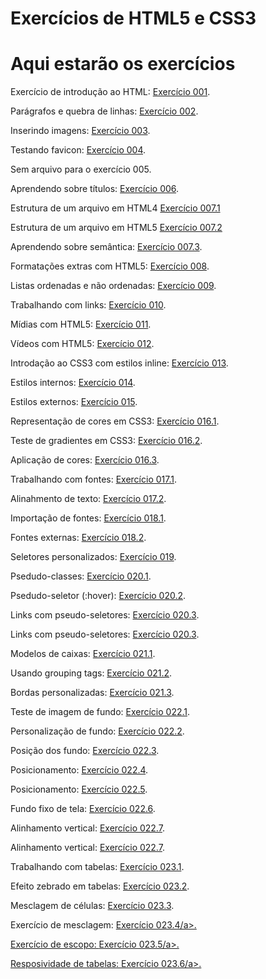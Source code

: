 # Exercícios de HTML5 e CSS3

<h1>Aqui estarão os exercícios</h1>
<p>Exercício de introdução ao HTML: <a href="https://developerm4rco.github.io/html-css/exercicios/ex001/index.html">Exercício 001</a>.</p>
<p>Parágrafos e quebra de linhas: <a href="https://developerm4rco.github.io/html-css/exercicios/ex002/index.html">Exercício 002</a>.</p>
<p>Inserindo imagens: <a href="https://developerm4rco.github.io/html-css/exercicios/ex003/index.html">Exercício 003</a>.</p>
<p>Testando favicon: <a href="https://developerm4rco.github.io/html-css/exercicios/ex004/index.html">Exercício 004</a>.</p>
<p>Sem arquivo para o exercício 005.</p>
<p>Aprendendo sobre títulos: <a href="https://developerm4rco.github.io/html-css/exercicios/ex006/index.html">Exercício 006</a>.</p>
<p>Estrutura de um arquivo em HTML4 <a href="https://developerm4rco.github.io/html-css/exercicios/ex007/html4.html">Exercício 007.1</a></p>
<p>Estrutura de um arquivo em HTML5 <a href="https://developerm4rco.github.io/html-css/exercicios/ex007/html5.html">Exercício 007.2</a></p>
<p>Aprendendo sobre semântica: <a href="https://developerm4rco.github.io/html-css/exercicios/ex007/index.html">Exercício 007.3</a>.</p>
<p>Formatações extras com HTML5: <a href="https://developerm4rco.github.io/html-css/exercicios/ex008/index.html">Exercício 008</a>.</p>
<p>Listas ordenadas e não ordenadas: <a href="https://developerm4rco.github.io/html-css/exercicios/ex009/index.html">Exercício 009</a>.</p>
<p>Trabalhando com links: <a href="https://developerm4rco.github.io/html-css/exercicios/ex010/index.html">Exercício 010</a>.</p>
<p>Mídias com HTML5: <a href="https://developerm4rco.github.io/html-css/exercicios/ex011/index.html">Exercício 011</a>.</p>
<p>Vídeos com HTML5: <a href="https://developerm4rco.github.io/html-css/exercicios/ex012/index.html">Exercício 012</a>.</p>
<p>Introdação ao CSS3 com estilos inline: <a href="https://developerm4rco.github.io/html-css/exercicios/ex013/index.html">Exercício 013</a>.</p>
<p>Estilos internos: <a href="https://developerm4rco.github.io/html-css/exercicios/ex014/index.html">Exercício 014</a>.</p>
<p>Estilos externos: <a href="https://developerm4rco.github.io/html-css/exercicios/ex015/index.html">Exercício 015</a>.</p>
<p>Representação de cores em CSS3: <a href="https://developerm4rco.github.io/html-css/exercicios/ex016/cor001.html">Exercício 016.1</a>.</p>
<p>Teste de gradientes em CSS3: <a href="https://developerm4rco.github.io/html-css/exercicios/ex016/cor002.html">Exercício 016.2</a>.</p>
<p>Aplicação de cores: <a href="https://developerm4rco.github.io/html-css/exercicios/ex016/index.html">Exercício 016.3</a>.</p>
<p>Trabalhando com fontes: <a href="https://developerm4rco.github.io/html-css/exercicios/ex017/fonte01.html">Exercício 017.1</a>.</p>
<p>Alinahmento de texto: <a href="https://developerm4rco.github.io/html-css/exercicios/ex017/fonte02.html">Exercício 017.2</a>.</p>
<p>Importação de fontes: <a href="https://developerm4rco.github.io/html-css/exercicios/ex018/fonte01.html">Exercício 018.1</a>.</p>
<p>Fontes externas: <a href="https://developerm4rco.github.io/html-css/exercicios/ex018/fonte02.html">Exercício 018.2</a>.</p>
<p>Seletores personalizados: <a href="https://developerm4rco.github.io/html-css/exercicios/ex019/index.html">Exercício 019</a>.</p>
<p>Psedudo-classes: <a href="https://developerm4rco.github.io/html-css/exercicios/ex020/index.html">Exercício 020.1</a>.</p>
<p>Psedudo-seletor (:hover): <a href="https://developerm4rco.github.io/html-css/exercicios/ex020/hover.html">Exercício 020.2</a>.</p>
<p>Links com pseudo-seletores: <a href="https://developerm4rco.github.io/html-css/exercicios/ex020/links.html">Exercício 020.3</a>.</p>
<p>Links com pseudo-seletores: <a href="https://developerm4rco.github.io/html-css/exercicios/ex020/links.html">Exercício 020.3</a>.</p>
<p>Modelos de caixas: <a href="https://developerm4rco.github.io/html-css/exercicios/ex021/caixa01.html">Exercício 021.1</a>.</p>
<p>Usando grouping tags: <a href="https://developerm4rco.github.io/html-css/exercicios/ex021/caixa02.html">Exercício 021.2</a>.</p>
<p>Bordas personalizadas: <a href="https://developerm4rco.github.io/html-css/exercicios/ex021/caixa03.html">Exercício 021.3</a>.</p>
<p>Teste de imagem de fundo: <a href="https://developerm4rco.github.io/html-css/exercicios/ex022/fundo001.html">Exercício 022.1</a>.</p>
<p>Personalização de fundo: <a href="https://developerm4rco.github.io/html-css/exercicios/ex022/fundo002.html">Exercício 022.2</a>.</p>
<p>Posição dos fundo: <a href="https://developerm4rco.github.io/html-css/exercicios/ex022/fundo003.html">Exercício 022.3</a>.</p>
<p>Posicionamento: <a href="https://developerm4rco.github.io/html-css/exercicios/ex022/fundo004.html">Exercício 022.4</a>.</p>
<p>Posicionamento: <a href="https://developerm4rco.github.io/html-css/exercicios/ex022/fundo005.html">Exercício 022.5</a>.</p>
<p>Fundo fixo de tela: <a href="https://developerm4rco.github.io/html-css/exercicios/ex022/fundo006.html">Exercício 022.6</a>.</p>
<p>Alinhamento vertical: <a href="https://developerm4rco.github.io/html-css/exercicios/ex022/fundo007.html">Exercício 022.7</a>.</p>
<p>Alinhamento vertical: <a href="https://developerm4rco.github.io/html-css/exercicios/ex022/fundo007.html">Exercício 022.7</a>.</p>
<p>Trabalhando com tabelas: <a href="https://developerm4rco.github.io/html-css/exercicios/ex023/tabela001.html">Exercício 023.1</a>.</p>
<p>Efeito zebrado em tabelas: <a href="https://developerm4rco.github.io/html-css/exercicios/ex023/tabela002.html">Exercício 023.2</a>.</p>
<p>Mesclagem de células: <a href="https://developerm4rco.github.io/html-css/exercicios/ex023/tabela003.html">Exercício 023.3</a>.</p>
<p>Exercício de mesclagem: <a href="https://developerm4rco.github.io/html-css/exercicios/ex023/tabela004.html">Exercício 023.4/a>.</p>
<p>Exercício de escopo: <a href="https://developerm4rco.github.io/html-css/exercicios/ex023/tabela005.html">Exercício 023.5/a>.</p>
<p>Resposividade de tabelas: <a href="https://developerm4rco.github.io/html-css/exercicios/ex023/tabela006.html">Exercício 023.6/a>.</p>